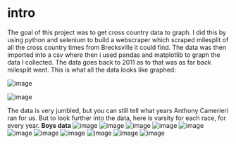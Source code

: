 # intro
The goal of this project was to get cross country data to graph. I did this by using python and selenium to build a webscraper which scraped milesplit of  all the cross country times from Brecksville it could find. The data was then imported into a csv where then i used pandas and matplotlib to graph the data I collected. The data goes back to 2011 as to that was as far back milesplit went. This is what all the data looks like graphed:

![image](https://user-images.githubusercontent.com/62317727/159599972-c0b8aba4-5a14-44bf-a229-90682bd5d594.png)

![image](https://user-images.githubusercontent.com/62317727/159599923-cd48e06e-2646-4721-b198-19cf62e25013.png)

The data is very jumbled, but you can still tell what years Anthony Camerieri ran for us. But to look further into the data, here is varsity for each race, for every year.
                                                                                  **Boys data**
![image](https://user-images.githubusercontent.com/62317727/159601587-b0250866-1262-459f-9d6a-b569c7749c9d.png)
![image](https://user-images.githubusercontent.com/62317727/159601604-4de8d4ab-47b8-411b-9167-029674c13d5f.png)
![image](https://user-images.githubusercontent.com/62317727/159601615-45926071-826c-4253-bba8-c82b3fb040af.png)
![image](https://user-images.githubusercontent.com/62317727/159601629-7d0d8458-967e-4ec4-aff4-374fd5a788d3.png)
![image](https://user-images.githubusercontent.com/62317727/159601661-937e83d9-6376-4736-8c5a-16d86ce7341f.png)
![image](https://user-images.githubusercontent.com/62317727/159601687-402f0932-a2c1-43f2-a595-6e22867fc463.png)
![image](https://user-images.githubusercontent.com/62317727/159601706-97d07f1f-be07-4617-b104-12a86bb9240f.png)
![image](https://user-images.githubusercontent.com/62317727/159601715-2a58c5d8-1f48-45c3-be9e-8c755383b82f.png)
![image](https://user-images.githubusercontent.com/62317727/159601725-fc16ebce-1fd9-4563-8533-1663864ec571.png)
![image](https://user-images.githubusercontent.com/62317727/159601737-eaeb3d53-d490-466f-a7d2-1df63077663c.png)
![image](https://user-images.githubusercontent.com/62317727/159601752-ee6277e4-4d35-4969-bca3-e3c6c5ce1a21.png)

